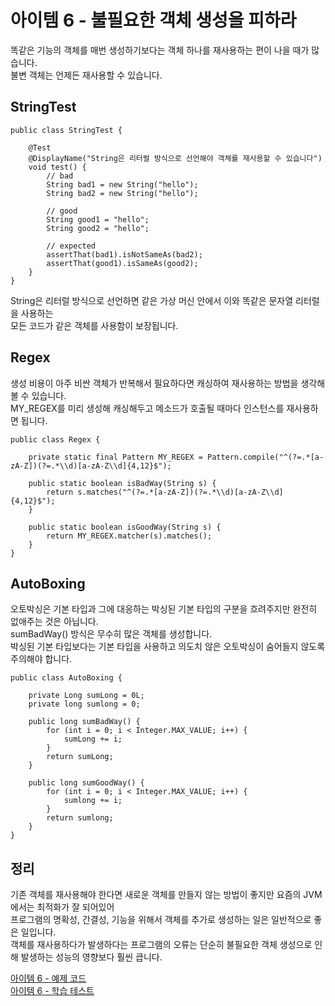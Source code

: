 # 아이템 6 - 불필요한 객체 생성을 피하라

똑같은 기능의 객체를 매번 생성하기보다는 객체 하나를 재사용하는 편이 나을 때가 많습니다.   
불변 객체는 언제든 재사용할 수 있습니다.    

## StringTest

```
public class StringTest {

    @Test
    @DisplayName("String은 리터럴 방식으로 선언해야 객체를 재사용할 수 있습니다")
    void test() {
        // bad
        String bad1 = new String("hello");
        String bad2 = new String("hello");

        // good
        String good1 = "hello";
        String good2 = "hello";

        // expected
        assertThat(bad1).isNotSameAs(bad2);
        assertThat(good1).isSameAs(good2);
    }
}
```

String은 리터럴 방식으로 선언하면 같은 가상 머신 안에서 이와 똑같은 문자열 리터럴을 사용하는  
모든 코드가 같은 객체를 사용함이 보장됩니다.   

## Regex

생성 비용이 아주 비싼 객체가 반복해서 필요하다면 캐싱하여 재사용하는 방법을 생각해볼 수 있습니다.     
MY_REGEX를 미리 생성해 캐싱해두고 메소드가 호출될 때마다 인스턴스를 재사용하면 됩니다.   

```
public class Regex {

    private static final Pattern MY_REGEX = Pattern.compile("^(?=.*[a-zA-Z])(?=.*\\d)[a-zA-Z\\d]{4,12}$");

    public static boolean isBadWay(String s) {
        return s.matches("^(?=.*[a-zA-Z])(?=.*\\d)[a-zA-Z\\d]{4,12}$");
    }

    public static boolean isGoodWay(String s) {
        return MY_REGEX.matcher(s).matches();
    }
}
```

## AutoBoxing

오토박싱은 기본 타입과 그에 대응하는 박싱된 기본 타입의 구분을 흐려주지만 완전히 없애주는 것은 아닙니다.    
sumBadWay() 방식은 무수히 많은 객체를 생성합니다.   
박싱된 기본 타입보다는 기본 타입을 사용하고 의도치 않은 오토박싱이 숨어들지 않도록 주의해야 합니다.    

```
public class AutoBoxing {

    private Long sumLong = 0L;
    private long sumlong = 0;

    public long sumBadWay() {
        for (int i = 0; i < Integer.MAX_VALUE; i++) {
            sumLong += i;
        }
        return sumLong;
    }

    public long sumGoodWay() {
        for (int i = 0; i < Integer.MAX_VALUE; i++) {
            sumlong += i;
        }
        return sumlong;
    }
}
```

## 정리

기존 객체를 재사용해야 한다면 새로운 객체를 만들지 않는 방법이 좋지만 요즘의 JVM에서는 최적화가 잘 되어있어    
프로그램의 명확성, 간결성, 기능을 위해서 객체를 추가로 생성하는 일은 일반적으로 좋은 일입니다.     
객체를 재사용하다가 발생하다는 프로그램의 오류는 단순히 불필요한 객체 생성으로 인해 발생하는 성능의 영향보다 훨씬 큽니다.     

[아이템 6 - 예제 코드](https://github.com/320Hwany/EffectiveJava/tree/main/src/main/java/effective/chapter2/item6)              
[아이템 6 - 학습 테스트](https://github.com/320Hwany/EffectiveJava/tree/main/src/test/java/effective/chapter2/item6)

